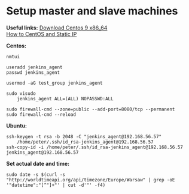 # Setup master and slave machines
**Useful links:**
[Download Centos 9 x86_64](https://www.centos.org/download/)<br>
[How to CentOS and Static IP](https://www.youtube.com/watch?v=wwnQy4XVJ6I&list=WL&index=150)<br>

**Centos:**
```
nmtui 
```
```
useradd jenkins_agent
passwd jenkins_agent

usermod -aG test_group jenkins_agent

sudo visudo
    jenkins_agent ALL=(ALL) NOPASSWD:ALL
```
```
sudo firewall-cmd --zone=public --add-port=8080/tcp --permanent
sudo firewall-cmd --reload
```

**Ubuntu:**
```
ssh-keygen -t rsa -b 2048 -C "jenkins_agent@192.168.56.57"
    /home/peter/.ssh/id_rsa-jenkins_agent@192.168.56.57
ssh-copy-id -i /home/peter/.ssh/id_rsa-jenkins_agent@192.168.56.57 jenkins_agent@192.168.56.57
```

**Set actual date and time:**
```
sudo date -s $(curl -s "http://worldtimeapi.org/api/timezone/Europe/Warsaw" | grep -oE '"datetime":"[^"]+"' | cut -d'"' -f4)
```

